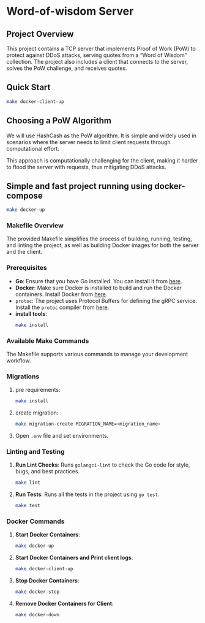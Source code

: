 # Word-of-wisdom Server

## Project Overview

This project contains a TCP server that implements Proof of Work (PoW) to protect against DDoS attacks, serving quotes from a “Word of Wisdom” collection. The project also includes a client that connects to the server, solves the PoW challenge, and receives quotes.

## Quick Start

```bash
make docker-client-up
```

## Choosing a PoW Algorithm

We will use HashCash as the PoW algorithm. It is simple and widely used in scenarios where the server needs to limit client requests through computational effort.

This approach is computationally challenging for the client, making it harder to flood the server with requests, thus mitigating DDoS attacks.

## Simple and fast project running using docker-compose
   ```bash
   make docker-up
   ```

### Makefile Overview

The provided Makefile simplifies the process of building, running, testing, and linting the project, as well as building Docker images for both the server and the client.

### Prerequisites

- **Go**: Ensure that you have Go installed. You can install it from [here](https://golang.org/doc/install).
- **Docker**: Make sure Docker is installed to build and run the Docker containers. Install Docker from [here](https://docs.docker.com/get-docker/).
- `protoc`: The project uses Protocol Buffers for defining the gRPC service. Install the `protoc` compiler from [here](https://grpc.io/docs/protoc-installation/).
- **install tools**: 
  ```bash
  make install
  ```

### Available Make Commands

The Makefile supports various commands to manage your development workflow.

### Migrations
1) pre requirements:
    ```bash
    make install
    ```
2) create migration:
    ```bash
    make migration-create MIGRATION_NAME=<migration_name>
    ```
3) Open `.env` file and set environments.

### Linting and Testing

1. **Run Lint Checks**:
   Runs `golangci-lint` to check the Go code for style, bugs, and best practices.
   ```bash
   make lint
   ```

2. **Run Tests**:
   Runs all the tests in the project using `go test`.
   ```bash
   make test
   ```

### Docker Commands

1. **Start Docker Containers**:
   ```bash
   make docker-up
   ```

2. **Start Docker Containers and Print client logs**:
   ```bash
   make docker-client-up
   ```

3. **Stop Docker Containers**:
   ```bash
   make docker-stop
   ```

4. **Remove Docker Containers for Client**:
   ```bash
   make docker-down
   ```
